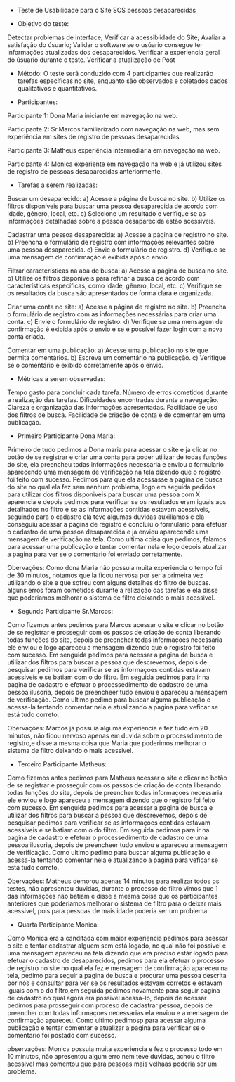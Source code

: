 - Teste de Usabilidade para o Site SOS pessoas desaparecidas


- Objetivo do teste: 

Detectar problemas de interface;
Verificar a acessiblidade do Site;
Avaliar a satisfação do úsuario;
Validar o software se o usúario consegue ter informações atualizadas dos desaparecidos.
Verificar a experiencia geral do úsuario durante o teste.
Verificar a atualização de Post

- Método: O teste será conduzido com 4 participantes que realizarão tarefas específicas no site, enquanto são observados e coletados dados qualitativos e quantitativos.

- Participantes:

Participante 1: Dona Maria iniciante em navegação na web.

Participante 2: Sr.Marcos familiarizado com navegação na web, mas sem experiência em sites de registro de pessoas desaparecidas.

Participante 3: Matheus experiência intermediária em navegação na web.

Participante 4: Monica experiente em navegação na web e já utilizou sites de registro de pessoas desaparecidas anteriormente.


- Tarefas a serem realizadas:

Buscar um desaparecido:
a) Acesse a página de busca no site.
b) Utilize os filtros disponíveis para buscar uma pessoa desaparecida de acordo com idade, gênero, local, etc.
c) Selecione um resultado e verifique se as informações detalhadas sobre a pessoa desaparecida estão acessíveis.

Cadastrar uma pessoa desaparecida:
a) Acesse a página de registro no site.
b) Preencha o formulário de registro com informações relevantes sobre uma pessoa desaparecida.
c) Envie o formulário de registro.
d) Verifique se uma mensagem de confirmação é exibida após o envio.

Filtrar características na aba de busca:
a) Acesse a página de busca no site.
b) Utilize os filtros disponíveis para refinar a busca de acordo com características específicas, como idade, gênero, local, etc.
c) Verifique se os resultados da busca são apresentados de forma clara e organizada.

Criar uma conta no site:
a) Acesse a página de registro no site.
b) Preencha o formulário de registro com as informações necessárias para criar uma conta.
c) Envie o formulário de registro.
d) Verifique se uma mensagem de confirmação é exibida após o envio e se é possível fazer login com a nova conta criada.

Comentar em uma publicação:
a) Acesse uma publicação no site que permita comentários.
b) Escreva um comentário na publicação.
c) Verifique se o comentário é exibido corretamente após o envio.

- Métricas a serem observadas:

Tempo gasto para concluir cada tarefa.
Número de erros cometidos durante a realização das tarefas.
Dificuldades encontradas durante a navegação.
Clareza e organização das informações apresentadas.
Facilidade de uso dos filtros de busca.
Facilidade de criação de conta e de comentar em uma publicação.


- Primeiro Participante Dona Maria:

Primeiro de tudo pedimos a Dona maria para acessar o site e ja clicar no botão de se registrar e criar uma conta para poder utilizar de todas funções do site, ela preencheu todas informações necessaria
e enviou o formulario aparecendo uma mensagem de verificação na tela dizendo que o registro foi feito com sucesso.
Pedimos para que ela acessasse  a pagina de busca do site no qual ela fez sem nenhum problema, logo em seguida pedidos para utilizar dos filtros disponiveis para buscar uma pessoa com X aparencia
e depois pedimos para verificar se os resultados eram iguais aos detalhados no filtro e se as informações contidas estavam acessiveis, seguindo para o cadastro ela teve algumas duvidas 
auxiliamos e ela conseguiu acessar a pagina de registro e concluiu o formulario para efetuar o cadastro de uma pessoa desaparecida e ja enviou aparecendo uma mensagem de verificação na tela.
Como  ultima coisa que pedimos, falamos para acessar uma publicação e tentar comentar nela e logo depois atualizar a pagina para ver se o comentario foi enviado corretamente.

Obervações: Como dona Maria não possuia muita experiencia o  tempo foi de 30 minutos, notamos que la ficou nervosa por ser a primeira vez utilizando o site e que sofreu com alguns detalhes do filtro de buscas.
alguns erros foram cometidos durante a relização das tarefas e ela disse que poderiamos melhorar o sistema de filtro deixando o mais acessivel. 

- Segundo Participante Sr.Marcos:

Como fizemos antes pedimos para Marcos acessar o site e clicar no botão de se registrar e prosseguir com os passos de criação de conta liberando todas funções do site,
depois de preencher todas informaçoes necessaria ele enviou e logo apareceu a mensagem dizendo que o registro foi feito com sucesso. Em senguida pedimos para acessar a pagina de busca
e utilizar dos filtros para buscar a pessoa que descrevemos, depois de pesquisar pedimos para verificar se as informaçoes contidas estavam acessiveis e se batiam com o do filtro.
Em seguida pedimos para ir na pagina de cadastro e efetuar o processedimento de cadastro de uma pessoa ilusoria, depois de preencheer tudo enviou e apareceu a mensagem de verificação.
Como ultimo pedimo para buscar alguma publicação e acessa-la tentando comentar nela e atualizando a pagina para veficar se está tudo correto.

Obervações: Marcos ja possuia alguma experiencia e fez tudo em 20 minutos, não ficou nervoso apenas em duvida sobre o processdimento de registro,e disse a mesma coisa que Maria que poderimos
melhorar o sistema de filtro deixando o mais acessivel.

- Terceiro Participante Matheus:

Como fizemos antes pedimos para Matheus acessar o site e clicar no botão de se registrar e prosseguir com os passos de criação de conta liberando todas funções do site,
depois de preencher todas informaçoes necessaria ele enviou e logo apareceu a mensagem dizendo que o registro foi feito com sucesso. Em senguida pedimos para acessar a pagina de busca
e utilizar dos filtros para buscar a pessoa que descrevemos, depois de pesquisar pedimos para verificar se as informaçoes contidas estavam acessiveis e se batiam com o do filtro.
Em seguida pedimos para ir na pagina de cadastro e efetuar o processedimento de cadastro de uma pessoa ilusoria, depois de preencheer tudo enviou e apareceu a mensagem de verificação.
Como ultimo pedimo para buscar alguma publicação e acessa-la tentando comentar nela e atualizando a pagina para veficar se está tudo correto.

Obervações: Matheus demorou apenas 14 minutos para realizar todos os testes, não apresentou duvidas, durante o processo de filtro vimos que 1  das informações não batiam e disse a mesma coisa que os 
participantes anteriores que poderiamos melhorar o sistema de filtro para o deixar mais acessivel, pois para pessoas de mais idade poderia ser um problema.

- Quarta Participante Monica:

Como Monica era a canditada com maior experiencia pedimos para acessar o site e tentar cadastrar alguem sem está logado, no qual não foi possivel e uma mensagem apareceu na tela 
dizendo que era preciso estár logado para efetuar o cadastro de desaparecidos, pedimos para ela efetuar o processo de registro no site no qual ela fez e mensagem de confirmação apareceu na tela,
pedimo para seguir a pagina de busca e procurar uma pessoa descrita por nós e consultar para ver se os resultados estavam corretos e estavam iguais com o do filtro,em seguida pedimos novamente
para seguir  pagina de cadastro no qual agora era possivel acessa-lo, depois de acessar pedimos para prosseguir com proceso de cadastrar pessoa, depois de preencher com todas
informaçoes necessarias ela enviou e a mensagem de confirmação apareceu.
Como ultimo pedimosp para acessar alguma publicação e tentar comentar e atualizar a pagina para verificar se o comentario foi postado com sucesso.

observações: Monica possuia muita experiencia e fez o processo todo em 10 minutos, não apresentou algum erro nem teve duvidas, achou o filtro acessivel mas comentou que para pessoas mais velhaas
poderia ser um problema.
